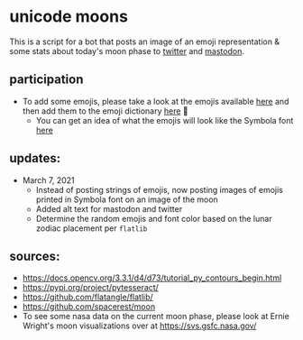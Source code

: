 # unicode moons

This is a script for a bot that posts an image of an emoji representation & some stats about today's moon phase to [twitter](https://twitter.com/the_moon_is) and [mastodon](https://botsin.space/@moon).

## participation
- To add some emojis, please take a look at the emojis available [here](https://www.fileformat.info/info/unicode/block/miscellaneous_symbols_and_pictographs/list.htm) and then add them to the emoji dictionary [here](https://github.com/spacerest/asciimoon/blob/master/res/astrology_dict.py) 🌙 
  - You can get an idea of what the emojis will look like the Symbola font [here](https://localfonts.eu/freefonts/greek-free-fonts/unicode-fonts-for-ancient-scripts/symbola/)


## updates:
- March 7, 2021 
  - Instead of posting strings of emojis, now posting images of emojis printed in Symbola font on an image of the moon
  - Added alt text for mastodon and twitter
  - Determine the random emojis and font color based on the lunar zodiac placement per `flatlib`


## sources:

- https://docs.opencv.org/3.3.1/d4/d73/tutorial_py_contours_begin.html
- https://pypi.org/project/pytesseract/
- https://github.com/flatangle/flatlib/
- https://github.com/spacerest/moon
- To see some nasa data on the current moon phase, please look at Ernie Wright's moon visualizations over at https://svs.gsfc.nasa.gov/


